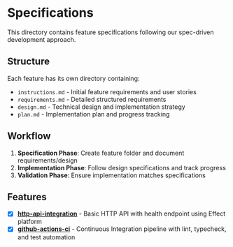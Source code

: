# Specifications

This directory contains feature specifications following our spec-driven development approach.

## Structure

Each feature has its own directory containing:

- `instructions.md` - Initial feature requirements and user stories
- `requirements.md` - Detailed structured requirements 
- `design.md` - Technical design and implementation strategy
- `plan.md` - Implementation plan and progress tracking

## Workflow

1. **Specification Phase**: Create feature folder and document requirements/design
2. **Implementation Phase**: Follow design specifications and track progress
3. **Validation Phase**: Ensure implementation matches specifications

## Features

- [x] **[http-api-integration](./http-api-integration/)** - Basic HTTP API with health endpoint using Effect platform
- [x] **[github-actions-ci](./github-actions-ci/)** - Continuous Integration pipeline with lint, typecheck, and test automation

